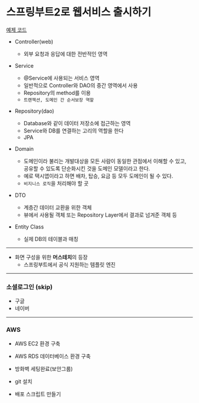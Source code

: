# 스프링부트2로 웹서비스 출시하기
[예제 코드](http://bit.ly/fr-springboot)

- Controller(web)
    - 외부 요청과 응답에 대한 전반적인 영역

- Service
    - @Service에 사용되는 서비스 영역
    - 일반적으로 Controller와 DAO의 중간 영역에서 사용
    - Repository의 method를 이용
    - `트랜잭션, 도메인 간 순서보장 역할`

- Repository(dao)
    - Database와 같이 데이터 저장소에 접근하는 영역
    - Service와 DB를 연결하는 고리의 역할을 한다
    - JPA
    
- Domain
    - 도메인이라 불리는 개발대상을 모든 사람이 동일한 관점에서 이해할 수 있고,   
    공유할 수 있도록 단순화시킨 것을 도메인 모델이라고 한다.
    - 예로 택시앱이라고 하면 배차, 탑승, 요금 등 모두 도메인이 될 수 있다.
    - `비지니스 로직`을 처리해야 할 곳

- DTO
    - 계층간 데이터 교환을 위한 객체  
    - 뷰에서 사용될 객체 또는 Repository Layer에서 결과로 넘겨준 객체 등


- Entity Class
    - 실제 DB의 테이블과 매칭
    
---
  
- 화면 구성을 위한 **머스테치**의 등장  
    - 스프링부트에서 공식 지원하는 템플릿 엔진


---

### 소셜로그인 (skip)

- 구글
- 네이버

---

### AWS  

- AWS EC2 환경 구축
- AWS RDS 데이터베이스 환경 구축  
- 방화벽 세팅완료(보안그룹)

- git 설치
- 배포 스크립트 만들기